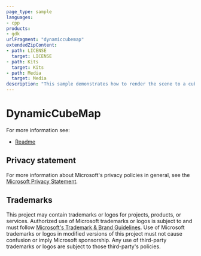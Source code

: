 ```yaml
---
page_type: sample
languages:
- cpp
products:
- gdk
urlFragment: "dynamiccubemap"
extendedZipContent:
- path: LICENSE
  target: LICENSE
- path: Kits
  target: Kits
- path: Media
  target: Media
description: "This sample demonstrates how to render the scene to a cubemap at runtime and then sample from the cubemap."
---
```


# DynamicCubeMap

For more information see: 
- [Readme](https://github.com/microsoft/Xbox-GDK-Samples/blob/main/Samples/Graphics/DynamicCubeMap/readme_en-us.md)

## Privacy statement

For more information about Microsoft's privacy policies in general, see the [Microsoft Privacy Statement](https://privacy.microsoft.com/privacystatement/).

## Trademarks

This project may contain trademarks or logos for projects, products, or services. Authorized use of Microsoft trademarks or logos is subject to and must follow [Microsoft's Trademark & Brand Guidelines](https://www.microsoft.com/en-us/legal/intellectualproperty/trademarks/usage/general). Use of Microsoft trademarks or logos in modified versions of this project must not cause confusion or imply Microsoft sponsorship. Any use of third-party trademarks or logos are subject to those third-party's policies.
